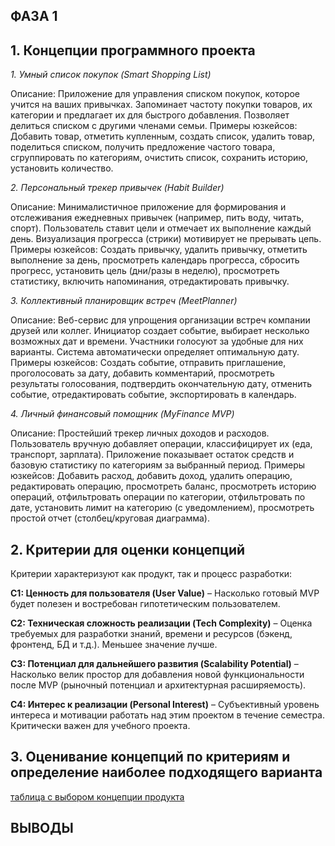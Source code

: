 ## ФАЗА 1

## 1. Концепции программного проекта

*1. Умный список покупок (Smart Shopping List)*

Описание: Приложение для управления списком покупок, которое учится на ваших привычках. Запоминает частоту покупки товаров, их категории и предлагает их для быстрого добавления. Позволяет делиться списком с другими членами семьи.
Примеры юзкейсов: Добавить товар, отметить купленным, создать список, удалить товар, поделиться списком, получить предложение частого товара, сгруппировать по категориям, очистить список, сохранить историю, установить количество.

*2. Персональный трекер привычек (Habit Builder)*

Описание: Минималистичное приложение для формирования и отслеживания ежедневных привычек (например, пить воду, читать, спорт). Пользователь ставит цели и отмечает их выполнение каждый день. Визуализация прогресса (стрики) мотивирует не прерывать цепь.
Примеры юзкейсов: Создать привычку, удалить привычку, отметить выполнение за день, просмотреть календарь прогресса, сбросить прогресс, установить цель (дни/разы в неделю), просмотреть статистику, включить напоминания, отредактировать привычку.

*3. Коллективный планировщик встреч (MeetPlanner)*

Описание: Веб-сервис для упрощения организации встреч компании друзей или коллег. Инициатор создает событие, выбирает несколько возможных дат и времени. Участники голосуют за удобные для них варианты. Система автоматически определяет оптимальную дату.
Примеры юзкейсов: Создать событие, отправить приглашение, проголосовать за дату, добавить комментарий, просмотреть результаты голосования, подтвердить окончательную дату, отменить событие, отредактировать событие, экспортировать в календарь.

*4. Личный финансовый помощник (MyFinance MVP)*

Описание: Простейший трекер личных доходов и расходов. Пользователь вручную добавляет операции, классифицирует их (еда, транспорт, зарплата). Приложение показывает остаток средств и базовую статистику по категориям за выбранный период.
Примеры юзкейсов: Добавить расход, добавить доход, удалить операцию, редактировать операцию, просмотреть баланс, просмотреть историю операций, отфильтровать операции по категории, отфильтровать по дате, установить лимит на категорию (с уведомлением), просмотреть простой отчет (столбец/круговая диаграмма).

## 2. Критерии для оценки концепций

Критерии характеризуют как продукт, так и процесс разработки:

**C1: Ценность для пользователя (User Value)** – Насколько готовый MVP будет полезен и востребован гипотетическим пользователем.

**C2: Техническая сложность реализации (Tech Complexity)** – Оценка требуемых для разработки знаний, времени и ресурсов (бэкенд, фронтенд, БД и т.д.). Меньшее значение лучше.

**C3: Потенциал для дальнейшего развития (Scalability Potential)** – Насколько велик простор для добавления новой функциональности после MVP (рыночный потенциал и архитектурная расширяемость).

**C4: Интерес к реализации (Personal Interest)** – Субъективный уровень интереса и мотивации работать над этим проектом в течение семестра. Критически важен для учебного проекта.

## 3. Оценивание концепций по критериям и определение наиболее подходящего варианта

[таблица с выбором концепции продукта](https://docs.google.com/spreadsheets/d/1O18Dvyn0C3rHlUIn1BwA3M3wFxrJMgG8gG-7wlMQTDQ/edit?usp=sharing)

## ВЫВОДЫ
